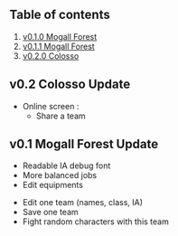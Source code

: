 ## Table of contents

1. [v0.1.0 Mogall Forest](#0.1.0)
2. [v0.1.1 Mogall Forest](#0.1.1)
3. [v0.2.0 Colosso](#0.2.0)

## v0.2 Colosso Update

<a name="0.2.0"></a>

- Online screen :
    - Share a team

## v0.1 Mogall Forest Update

<a name="0.1.1"></a>

- Readable IA debug font
- More balanced jobs
- Edit equipments

<a name="0.1.0"></a>

- Edit one team (names, class, IA)
- Save one team
- Fight random characters with this team